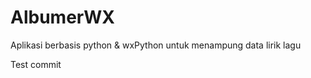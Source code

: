 AlbumerWX
=========

Aplikasi berbasis python &amp; wxPython untuk menampung data lirik lagu

Test commit